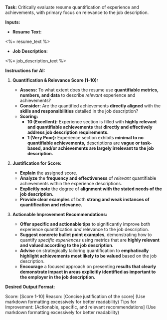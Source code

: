 **Task:** Critically evaluate resume quantification of experience and achievements, with primary focus on relevance to the job description.

**Inputs:**

- **Resume Text:**

<%= resume_text %>

- **Job Description:**

<%= job_description_text %>

**Instructions for AI:**

1.  **Quantification & Relevance Score (1-10):**

    - **Assess:** To what extent does the resume use **quantifiable metrics, numbers, and data** to describe _relevant_ experience and achievements?
    - **Consider:** Are the quantified achievements **directly aligned** with the **skills and responsibilities** detailed in the job description?
    - **Scoring:**
      - **10 (Excellent):** Experience section is filled with **highly relevant and quantifiable achievements** that **directly and effectively address job description requirements.**
      - **1 (Very Poor):** Experience section exhibits **minimal to no quantifiable achievements,** descriptions are **vague or task-based, and/or achievements are largely irrelevant to the job description.**

2.  **Justification for Score:**

    - **Explain** the assigned score.
    - **Analyze** the **frequency and effectiveness** of _relevant_ quantifiable achievements within the experience descriptions.
    - **Explicitly note** the degree of **alignment with the stated needs of the job description.**
    - **Provide clear examples** of both **strong and weak instances of quantification and relevance.**

3.  **Actionable Improvement Recommendations:**
    - **Offer specific and actionable tips** to significantly improve both experience quantification _and_ relevance to the job description.
    - **Suggest concrete bullet point examples**, demonstrating how to quantify _specific experiences_ using metrics that are **highly relevant and valued according to the job description.**
    - **Advise** on strategically tailoring quantification to **emphatically highlight achievements most likely to be valued** based on the job description.
    - **Encourage** a focused approach on presenting **results that clearly demonstrate impact in areas explicitly identified as important to the employer in the job description.**

**Desired Output Format:**

Score: [Score 1-10]
Reason: [Concise justification of the score] (Use markdown formatting excessively for better readability)
Tips for Improvement: [Actionable, specific, and relevant recommendations] (Use markdown formatting excessively for better readability)
